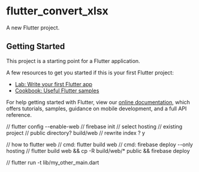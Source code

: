 # flutter_convert_xlsx

A new Flutter project.

## Getting Started

This project is a starting point for a Flutter application.

A few resources to get you started if this is your first Flutter project:

- [Lab: Write your first Flutter app](https://flutter.dev/docs/get-started/codelab)
- [Cookbook: Useful Flutter samples](https://flutter.dev/docs/cookbook)

For help getting started with Flutter, view our
[online documentation](https://flutter.dev/docs), which offers tutorials,
samples, guidance on mobile development, and a full API reference.

// flutter config --enable-web
// firebase init
// select hosting
// existing project
// public directory? build/web
// rewrite index ? y

// how to flutter web
// cmd: flutter build web
// cmd: firebase deploy --only hosting
// flutter build web && cp -R build/web/* public && firebase deploy

// flutter run -t lib/my_other_main.dart